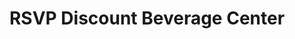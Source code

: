 ---
title: "RSVP Discount Beverage Center"
url: /portland/rsvp-discount-beverage-center/
shop: Spirituosen
---